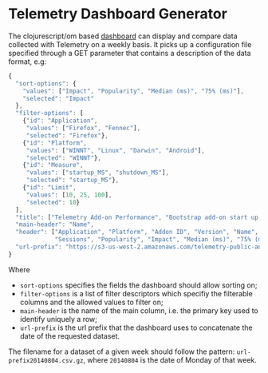 # Telemetry Dashboard Generator

The clojurescript/om based [dashboard](http://vitillo.github.io/iacomus/resources/public/index.html?config=sample_config.json) can display and compare data collected with Telemetry on a weekly basis. It picks up
a configuration file specified through a GET parameter that contains a description of the data format, e.g:

```javascript
{
  "sort-options": {
    "values": ["Impact", "Popularity", "Median (ms)", "75% (ms)"],
    "selected": "Impact"
  },
  "filter-options": [
    {"id": "Application",
     "values": ["Firefox", "Fennec"],
     "selected": "Firefox"},
    {"id": "Platform",
     "values": ["WINNT", "Linux", "Darwin", "Android"],
     "selected": "WINNT"},
    {"id": "Measure",
     "values": ["startup_MS", "shutdown_MS"],
     "selected": "startup_MS"},
    {"id": "Limit",
     "values": [10, 25, 100],
     "selected": 10}
  ],
  "title": ["Telemetry Add-on Performance", "Bootstrap add-on start up and shut down times"],
  "main-header": "Name",
  "header": ["Application", "Platform", "Addon ID", "Version", "Name", "Measure",
             "Sessions", "Popularity", "Impact", "Median (ms)", "75% (ms)", "95% (ms)"],
  "url-prefix": "https://s3-us-west-2.amazonaws.com/telemetry-public-analysis/addon_perf/data/weekly_addons"
}
```

Where
- `sort-options` specifies the fields the dashboard should allow sorting on;
- `filter-options` is a list of filter descriptors which specifiy the filterable columns and the allowed values to filter on;
- `main-header` is the name of the main column, i.e. the primary key used to identify uniquely a row;
- `url-prefix` is the url prefix that the dashboard uses to concatenate the date of the requested dataset.

The filename for a dataset of a given week should follow the pattern: `url-prefix20140804.csv.gz`, where `20140804` is the date of Monday of that week.

